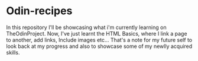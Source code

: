 # Odin-recipes
In this repository I'll be showcasing what i'm currently learning on TheOdinProject. Now, I've just learnt the HTML Basics, where I link a page to another, add links, 
Include images etc... That's a note for my future self to look back at my progress and also to showcase some of my newlly acquired skills.
